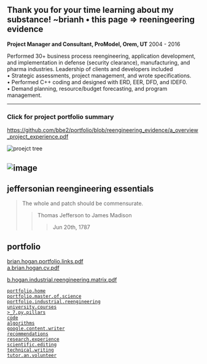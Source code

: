 Thank you for your time learning about my substance! ~brianh
• this page => reeningeering evidence  
---------

**Project Manager and Consultant, ProModel, Orem, UT** 2004 - 2016  

Performed 30+ business process reengineering, application development, and implementation in defense (security clearance), manufacturing, and pharma industries. Leadership of clients and developers included  
•	Strategic assessments, project management, and wrote specifications.  
•	Performed C++ coding and designed with ERD, EER, DFD, and IDEF0.  
•	Demand planning, resource/budget forecasting, and program management.  


--------------------
### Click for project portfolio summary  
https://github.com/bbe2/portfolio/blob/reengineering_evidence/a_overview_project_experience.pdf


![proejct tree](https://user-images.githubusercontent.com/59778456/225454185-17f1c961-af6d-47f7-a103-be7445254aba.PNG)

![image](https://user-images.githubusercontent.com/59778456/201487300-efc0a79b-fb39-4a7a-8d10-3cd64da28dd3.png)
-------------

## jeffersonian reengineering essentials   
> The whole and patch should be commensurate.  
>> Thomas Jefferson to James Madison  
>>> Jun 20th, 1787  

## portfolio  
[brian.hogan.portfolio.links.pdf](https://github.com/bbe2/portfolio/files/12614650/brian.hogan.portfolio.links.pdf)  
[a.brian.hogan.cv.pdf](https://github.com/bbe2/portfolio/files/12783901/a.brian.hogan.cv.pdf)  

[b.hogan.industrial.reengineering.matrix.pdf](https://github.com/bbe2/portfolio/files/12783621/b.hogan.industrial.reengineering.matrix.pdf)  


[`portfolio.home`](https://github.com/bbe2/portfolio)  
[`portfolio.master.of.science`](https://github.com/bbe2/portfolio/tree/master_portfolio)  
[`portfolio.industrial.reengineering`](https://github.com/bbe2/portfolio/tree/reengineering)  
[`university.courses`](https://github.com/bbe2/instructor.brian)  
[`>_7.py.pillars`](https://github.com/bbe2/portfolio/tree/%3E_7_Pillars_of_Python)   
[`code`](https://github.com/bbe2/portfolio/tree/code)  
[`algorithms`](https://github.com/bbe2/professor.full.brain/tree/algorithms)  
[`google.content.writer`](https://github.com/bbe2/portfolio/tree/tech_curriculum_an_GwG)  
[`recommendations`](https://github.com/bbe2/portfolio/tree/reference_recommend)    
[`research.experience`](https://github.com/bbe2/portfolio/tree/research_experience )  
[`scientific.editing`](https://github.com/bbe2/portfolio/tree/scientific_edit)  
[`technical.writing`](https://github.com/bbe2/portfolio/tree/tech_write)  
[`tutor.an.volunteer`](https://github.com/bbe2/portfolio/tree/tutor_volunteer)  
